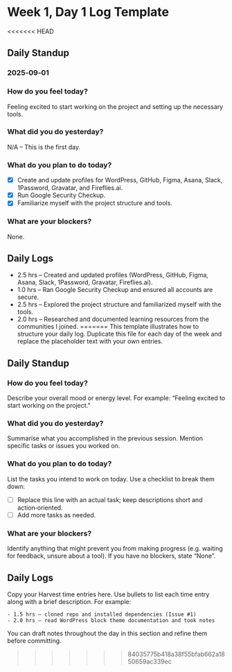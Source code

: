 # Week 1, Day 1 Log Template

<<<<<<< HEAD
## Daily Standup
### 2025‑09‑01

### How do you feel today?
Feeling excited to start working on the project and setting up the necessary tools.

### What did you do yesterday?
N/A – This is the first day.

### What do you plan to do today?
- [x] Create and update profiles for WordPress, GitHub, Figma, Asana, Slack, 1Password, Gravatar, and Fireflies.ai.
- [x] Run Google Security Checkup.
- [x] Familiarize myself with the project structure and tools.

### What are your blockers?
None.

## Daily Logs
- 2.5 hrs – Created and updated profiles (WordPress, GitHub, Figma, Asana, Slack, 1Password, Gravatar, Fireflies.ai).
- 1.0 hrs – Ran Google Security Checkup and ensured all accounts are secure.
- 2.5 hrs – Explored the project structure and familiarized myself with the tools.
- 2.0 hrs – Researched and documented learning resources from the communities I joined.
=======
This template illustrates how to structure your daily log.  Duplicate this file for each day of the week and replace the placeholder text with your own entries.

## Daily Standup

### How do you feel today?

Describe your overall mood or energy level.  For example: “Feeling excited to start working on the project.”

### What did you do yesterday?

Summarise what you accomplished in the previous session.  Mention specific tasks or issues you worked on.

### What do you plan to do today?

List the tasks you intend to work on today.  Use a checklist to break them down:

- [ ] Replace this line with an actual task; keep descriptions short and action‑oriented.
- [ ] Add more tasks as needed.

### What are your blockers?

Identify anything that might prevent you from making progress (e.g. waiting for feedback, unsure about a tool).  If you have no blockers, state “None”.

## Daily Logs

Copy your Harvest time entries here.  Use bullets to list each time entry along with a brief description.  For example:

```
- 1.5 hrs – cloned repo and installed dependencies (Issue #1)
- 2.0 hrs – read WordPress block theme documentation and took notes
```

You can draft notes throughout the day in this section and refine them before committing.
>>>>>>> 84035775b418a38f55bfab662a1850659ac339ec
